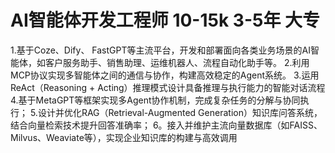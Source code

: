 # AI智能体开发工程师   10-15k 3-5年 大专
1.基于Coze、Dify、 FastGPT等主流平台，开发和部署面向各类业务场景的AI智能体，如客户服务助手、销售助理、运维机器人、流程自动化助手等。
2.利用MCP协议实现多智能体之间的通信与协作，构建高效稳定的Agent系统。
3.运用ReAct（Reasoning + Acting）推理模式设计具备推理与执行能力的智能对话流程
4.基于MetaGPT等框架实现多Agent协作机制，完成复杂任务的分解与协同执行；
5.设计并优化RAG（Retrieval-Augmented Generation）知识库问答系统，结合向量检索技术提升回答准确率；
6。接入并维护主流向量数据库（如FAISS、Milvus、Weaviate等），实现企业知识库的构建与高效调用

# 
